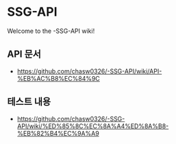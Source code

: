 # SSG-API

Welcome to the -SSG-API wiki!

## API 문서
- https://github.com/chasw0326/-SSG-API/wiki/API-%EB%AC%B8%EC%84%9C

## 테스트 내용
- https://github.com/chasw0326/-SSG-API/wiki/%ED%85%8C%EC%8A%A4%ED%8A%B8-%EB%82%B4%EC%9A%A9
